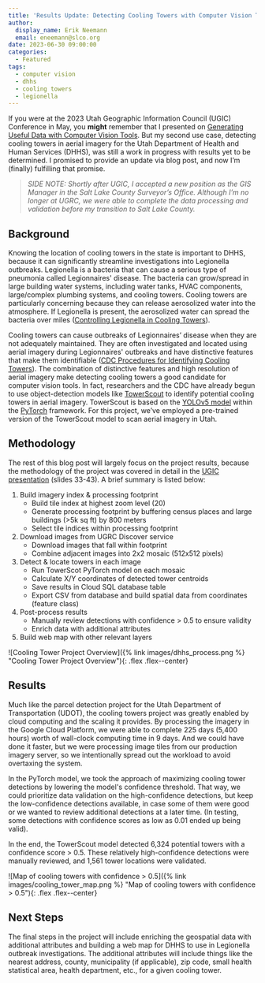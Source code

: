 ```yaml
---
title: 'Results Update: Detecting Cooling Towers with Computer Vision Tools'
author:
  display_name: Erik Neemann
  email: eneemann@slco.org
date: 2023-06-30 09:00:00
categories:
  - Featured
tags:
  - computer vision
  - dhhs
  - cooling towers
  - legionella
---
```


If you were at the 2023 Utah Geographic Information Council (UGIC) Conference in May, you **might** remember that I presented on [Generating Useful Data with Computer Vision Tools](https://agrc.github.io/Presentations/UGIC/2023/ComputerVision.pdf).  But my second use case, detecting cooling towers in aerial imagery for the Utah Department of Health and Human Services (DHHS), was still a work in progress with results yet to be determined.  I promised to provide an update via blog post, and now I’m (finally) fulfilling that promise.

> *SIDE NOTE: Shortly after UGIC, I accepted a new position as the GIS Manager in the Salt Lake County Surveyor’s Office.  Although I’m no longer at UGRC, we were able to complete the data processing and validation before my transition to Salt Lake County.*

## Background

Knowing the location of cooling towers in the state is important to DHHS, because it can significantly streamline investigations into Legionella outbreaks.  Legionella is a bacteria that can cause a serious type of pneumonia called Legionnaires' disease.  The bacteria can grow/spread in large building water systems, including water tanks, HVAC components, large/complex plumbing systems, and cooling towers. Cooling towers are particularly concerning because they can release aerosolized water into the atmosphere. If Legionella is present, the aerosolized water can spread the bacteria over miles ([Controlling Legionella in Cooling Towers](https://www.cdc.gov/legionella/wmp/control-toolkit/cooling-towers.html)).

Cooling towers can cause outbreaks of Legionnaires’ disease when they are not adequately maintained. They are often investigated and located using aerial imagery during Legionnaires' outbreaks and have distinctive features that make them identifiable ([CDC Procedures for Identifying Cooling Towers](https://www.cdc.gov/legionella/health-depts/environmental-inv-resources/id-cooling-towers.html)).  The combination of distinctive features and high resolution of aerial imagery make detecting cooling towers a good candidate for computer vision tools. In fact, researchers and the CDC have already begun to use object-detection models like [TowerScout](https://github.com/TowerScout/TowerScout) to identify potential cooling towers in aerial imagery.  TowerScout is based on the [YOLOv5 model](https://github.com/ultralytics/yolov5) within the [PyTorch](https://pytorch.org/) framework. For this project, we’ve employed a pre-trained version of the TowerScout model to scan aerial imagery in Utah.

## Methodology

The rest of this blog post will largely focus on the project results, because the methodology of the project was covered in detail in the [UGIC presentation](https://agrc.github.io/Presentations/UGIC/2023/ComputerVision.pdf) (slides 33-43).  A brief summary is listed below:

1. Build imagery index & processing footprint
   - Build tile index at highest zoom level (20)
   - Generate processing footprint by buffering census places and large buildings (>5k sq ft) by 800 meters
   - Select tile indices within processing footprint
1. Download images from UGRC Discover service
   - Download images that fall within footprint
   - Combine adjacent images into 2x2 mosaic (512x512 pixels)
1. Detect & locate towers in each image
   - Run TowerScot PyTorch model on each mosaic
   - Calculate X/Y coordinates of detected tower centroids
   - Save results in Cloud SQL database table
   - Export CSV from database and build spatial data from coordinates (feature class)
1. Post-process results
   - Manually review detections with confidence > 0.5 to ensure validity
   - Enrich data with additional attributes
1. Build web map with other relevant layers

![Cooling Tower Project Overview]({% link images/dhhs_process.png %} "Cooling Tower Project Overview"){: .flex .flex--center}

## Results

Much like the parcel detection project for the Utah Department of Transportation (UDOT), the cooling towers project was greatly enabled by cloud computing and the scaling it provides.  By processing the imagery in the Google Cloud Platform, we were able to complete 225 days (5,400 hours) worth of wall-clock computing time in 9 days.  And we could have done it faster, but we were processing image tiles from our production imagery server, so we intentionally spread out the workload to avoid overtaxing the system.

In the PyTorch model, we took the approach of maximizing cooling tower detections by lowering the model's confidence threshold.  That way, we could prioritize data validation on the high-confidence detections, but keep the low-confidence detections available, in case some of them were good or we wanted to review additional detections at a later time.  (In testing, some detections with confidence scores as low as 0.01 ended up being valid).

In the end, the TowerScout model detected 6,324 potential towers with a confidence score > 0.5.  These relatively high-confidence detections were manually reviewed, and 1,561 tower locations were validated.

![Map of cooling towers with confidence > 0.5]({% link images/cooling_tower_map.png %} "Map of cooling towers with confidence > 0.5"){: .flex .flex--center}

## Next Steps

The final steps in the project will include enriching the geospatial data with additional attributes and building a web map for DHHS to use in Legionella outbreak investigations.  The additional attributes will include things like the nearest address, county, municipality (if applicable), zip code, small health statistical area, health department, etc., for a given cooling tower.
